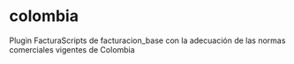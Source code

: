 # colombia
Plugin FacturaScripts de facturacion_base con la adecuación de las normas comerciales vigentes de Colombia
